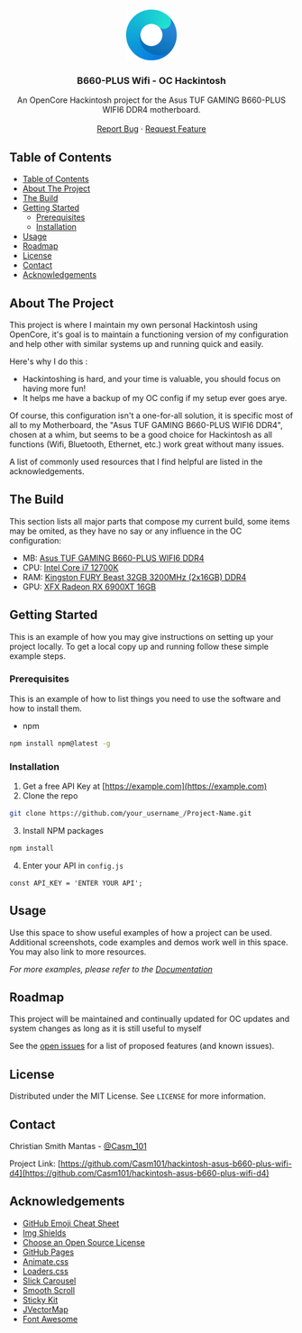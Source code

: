 <!-- PROJECT LOGO -->
<br />
<p align="center">
  <a href="https://github.com/othneildrew/Best-README-Template">
    <img src="docs/logo.png" alt="Logo" width="90" height="90">
  </a>

  <h3 align="center">B660-PLUS Wifi - OC Hackintosh</h3>

  <p align="center">
    An OpenCore Hackintosh project for the Asus TUF GAMING B660-PLUS WIFI6 DDR4 motherboard.
    <br />
    <br />
    <a href="https://github.com/Casm101/hackintosh-asus-b660-plus-wifi-d4/issues">Report Bug</a>
    ·
    <a href="https://github.com/Casm101/hackintosh-asus-b660-plus-wifi-d4/issues">Request Feature</a>
  </p>
</p>



<!-- TABLE OF CONTENTS -->
## Table of Contents

- [Table of Contents](#table-of-contents)
- [About The Project](#about-the-project)
- [The Build](#the-build)
- [Getting Started](#getting-started)
  - [Prerequisites](#prerequisites)
  - [Installation](#installation)
- [Usage](#usage)
- [Roadmap](#roadmap)
- [License](#license)
- [Contact](#contact)
- [Acknowledgements](#acknowledgements)



<!-- ABOUT THE PROJECT -->
## About The Project

This project is where I maintain my own personal Hackintosh using OpenCore, it's goal is to maintain a functioning version of my configuration and help other with similar systems up and running quick and easily. 

Here's why I do this :
* Hackintoshing is hard, and your time is valuable, you should focus on having more fun!
* It helps me have a backup of my OC config if my setup ever goes arye.

Of course, this configuration isn't a one-for-all solution, it is specific most of all to my Motherboard, the "Asus TUF GAMING B660-PLUS WIFI6 DDR4", chosen at a whim, but seems to be a good choice for Hackintosh as all functions (Wifi, Bluetooth, Ethernet, etc.) work great without many issues.

A list of commonly used resources that I find helpful are listed in the acknowledgements.


<!-- SYSTEM BUILD SPECS -->
## The Build

This section lists all major parts that compose my current build, some items may be omited, as they have no say or any influence in the OC configuration:

* MB: [Asus TUF GAMING B660-PLUS WIFI6 DDR4](https://www.amazon.es/Asus-TUF-Gaming-B760-PLUS-WiFi/dp/B0BNQBNB61/ref=sr_1_3)
* CPU: [Intel Core i7 12700K](https://www.amazon.es/i7-12700K-procesador-equipos-sobremesa-desbloqueado/dp/B09GYJ5P98/ref=sr_1_5_pp)
* RAM: [Kingston FURY Beast 32GB 3200MHz (2x16GB) DDR4](https://www.amazon.es/gp/product/B097K2WKZW/ref=ppx_yo_dt_b_asin_title_o01_s01)
* GPU: [XFX Radeon RX 6900XT 16GB](https://www.amazon.es/gp/product/B097K2WKZW/ref=ppx_yo_dt_b_asin_title_o01_s01)



<!-- GETTING STARTED -->
## Getting Started

This is an example of how you may give instructions on setting up your project locally.
To get a local copy up and running follow these simple example steps.

### Prerequisites

This is an example of how to list things you need to use the software and how to install them.
* npm
```sh
npm install npm@latest -g
```

### Installation

1. Get a free API Key at [https://example.com](https://example.com)
2. Clone the repo
```sh
git clone https://github.com/your_username_/Project-Name.git
```
3. Install NPM packages
```sh
npm install
```
4. Enter your API in `config.js`
```JS
const API_KEY = 'ENTER YOUR API';
```



<!-- USAGE EXAMPLES -->
## Usage

Use this space to show useful examples of how a project can be used. Additional screenshots, code examples and demos work well in this space. You may also link to more resources.

_For more examples, please refer to the [Documentation](https://example.com)_



<!-- ROADMAP -->
## Roadmap

This project will be maintained and continually updated for OC updates and system changes as long as it is still useful to myself

See the [open issues](https://github.com/Casm101/hackintosh-asus-b660-plus-wifi-d4/issues) for a list of proposed features (and known issues).



<!-- LICENSE -->
## License

Distributed under the MIT License. See `LICENSE` for more information.



<!-- CONTACT -->
## Contact

Christian Smith Mantas - [@Casm_101](https://twitter.com/casm_101)

Project Link: [https://github.com/Casm101/hackintosh-asus-b660-plus-wifi-d4](https://github.com/Casm101/hackintosh-asus-b660-plus-wifi-d4)



<!-- ACKNOWLEDGEMENTS -->
## Acknowledgements
* [GitHub Emoji Cheat Sheet](https://www.webpagefx.com/tools/emoji-cheat-sheet)
* [Img Shields](https://shields.io)
* [Choose an Open Source License](https://choosealicense.com)
* [GitHub Pages](https://pages.github.com)
* [Animate.css](https://daneden.github.io/animate.css)
* [Loaders.css](https://connoratherton.com/loaders)
* [Slick Carousel](https://kenwheeler.github.io/slick)
* [Smooth Scroll](https://github.com/cferdinandi/smooth-scroll)
* [Sticky Kit](http://leafo.net/sticky-kit)
* [JVectorMap](http://jvectormap.com)
* [Font Awesome](https://fontawesome.com)





<!-- MARKDOWN LINKS & IMAGES -->
<!-- https://www.markdownguide.org/basic-syntax/#reference-style-links -->
[contributors-shield]: https://img.shields.io/github/contributors/othneildrew/Best-README-Template.svg?style=flat-square
[contributors-url]: https://github.com/othneildrew/Best-README-Template/graphs/contributors
[forks-shield]: https://img.shields.io/github/forks/othneildrew/Best-README-Template.svg?style=flat-square
[forks-url]: https://github.com/othneildrew/Best-README-Template/network/members
[stars-shield]: https://img.shields.io/github/stars/othneildrew/Best-README-Template.svg?style=flat-square
[stars-url]: https://github.com/othneildrew/Best-README-Template/stargazers
[issues-shield]: https://img.shields.io/github/issues/othneildrew/Best-README-Template.svg?style=flat-square
[issues-url]: https://github.com/othneildrew/Best-README-Template/issues
[license-shield]: https://img.shields.io/github/license/othneildrew/Best-README-Template.svg?style=flat-square
[license-url]: https://github.com/othneildrew/Best-README-Template/blob/master/LICENSE.txt
[linkedin-shield]: https://img.shields.io/badge/-LinkedIn-black.svg?style=flat-square&logo=linkedin&colorB=555
[linkedin-url]: https://linkedin.com/in/othneildrew
[product-screenshot]: images/screenshot.png

